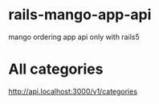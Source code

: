 # rails-mango-app-api
mango ordering app api only with rails5

# All categories
http://api.localhost:3000/v1/categories